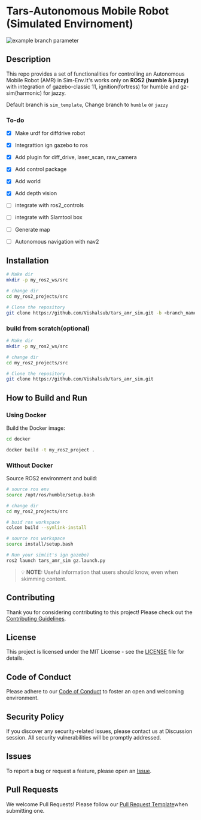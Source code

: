 # Tars-Autonomous Mobile Robot (Simulated Envirnoment)

![example branch parameter](https://github.com/github/docs/actions/workflows/main.yml/badge.svg?branch=humble)

## Description
This repo provides a set of functionalities for controlling an Autonomous Mobile Robot (AMR) in Sim-Env.It's works only on **ROS2 (humble & jazzy)** with integration of gazebo-classic 11, ignition(fortress) for humble and gz-sim(harmonic) for jazzy.

Default branch is `sim_template`, Change branch to `humble` or `jazzy`


### To-do

- [x] Make urdf for diffdrive robot
- [x] Integrattion ign gazebo to ros
- [x] Add plugin for diff_drive, laser_scan, raw_camera
- [x] Add control package
- [x] Add world 
- [x] Add depth vision
- [ ] integrate with ros2_controls
- [ ] integrate with Slamtool box
- [ ] Generate map
- [ ] Autonomous navigation with nav2


## Installation
```bash
# Make dir
mkdir -p my_ros2_ws/src

# change dir
cd my_ros2_projects/src 

# Clone the repository
git clone https://github.com/Vishalsub/tars_amr_sim.git -b <branch_name>
```

### build from scratch(optional)
```bash
# Make dir
mkdir -p my_ros2_ws/src

# change dir
cd my_ros2_projects/src 

# Clone the repository
git clone https://github.com/Vishalsub/tars_amr_sim.git 
```

## How to Build and Run

### Using Docker

Build the Docker image:

```bash
cd docker  

docker build -t my_ros2_project .

```

### Without Docker

Source ROS2 environment and build:

```bash
# source ros env
source /opt/ros/humble/setup.bash

# change dir
cd my_ros2_projects/src 

# buid ros workspace
colcon build --symlink-install

# source ros workspace
source install/setup.bash

# Run your sim(it's ign gazebo)
ros2 launch tars_amr_sim gz.launch.py
```

> 💡 **NOTE:** Useful information that users should know, even when skimming content.


## Contributing
Thank you for considering contributing to this project! Please check out the [Contributing Guidelines](/CONTRIBUTING.md).

## License
This project is licensed under the MIT License - see the [LICENSE](/LICENSE) file for details.

## Code of Conduct
Please adhere to our [Code of Conduct](/CODE_OF_CONDUCT.md) to foster an open and welcoming environment.

## Security Policy
If you discover any security-related issues, please contact us at Discussion session. All security vulnerabilities will be promptly addressed.

## Issues
To report a bug or request a feature, please open an [Issue](https://github.com/Vishalsub/tars_amr_sim/issues).

## Pull Requests
We welcome Pull Requests! Please follow our [Pull Request Template]()when submitting one.
